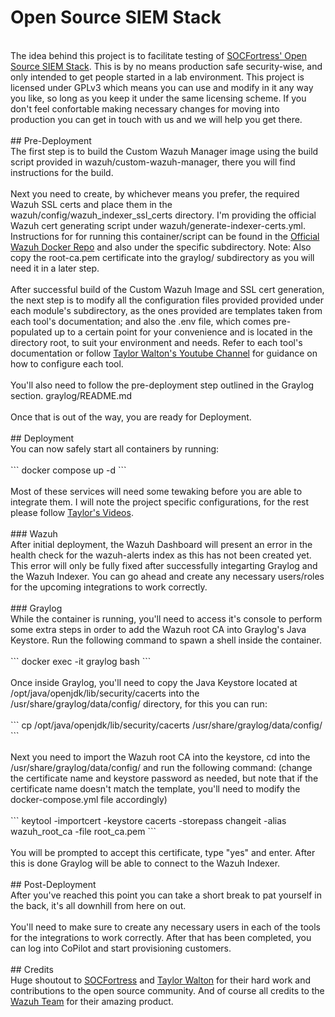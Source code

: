 # Open Source SIEM Stack
<br>
The idea behind this project is to facilitate testing of <a href="https://github.com/socfortress">SOCFortress' Open Source SIEM Stack</a>. This is by no means production safe security-wise, 
and only intended to get people started in a lab environment. This project is licensed under GPLv3 which means you can use and modify in it any way you like, so long as you keep it under the same 
licensing scheme. If you don't feel confortable making necessary changes for moving into production you can get in touch with us and we will help you get there.
<br><br>
## Pre-Deployment
<br>
The first step is to build the Custom Wazuh Manager image using the build script provided in wazuh/custom-wazuh-manager, there you will find instructions for the build.
<br><br>
Next you need to create, by whichever means you prefer, the required Wazuh SSL certs and place them in the wazuh/config/wazuh_indexer_ssl_certs directory. I'm providing the official Wazuh cert generating
script under wazuh/generate-indexer-certs.yml. Instructions for for running this container/script can be found in the <a href="https://github.com/wazuh/wazuh-docker">Official Wazuh Docker Repo</a> 
and also under the specific subdirectory. Note: Also copy the root-ca.pem certificate into the graylog/ subdirectory as you will need it in a later step.
<br><br>
After successful build of the Custom Wazuh Image and SSL cert generation, the next step is to modify all the configuration files provided provided under each module's subdirectory, as the ones provided 
are templates taken from each tool's documentation; and also the .env file, which comes pre-populated up to a certain point for your convenience and is located in the directory root, to suit your 
environment and needs. Refer to each tool's documentation or follow <a href="https://www.youtube.com/@taylorwalton_socfortress/videos">Taylor Walton's Youtube Channel</a> for guidance on how to 
configure each tool.
<br><br>
You'll also need to follow the pre-deployment step outlined in the Graylog section. graylog/README.md
<br><br>
Once that is out of the way, you are ready for Deployment.
<br><br>
## Deployment
<br>
You can now safely start all containers by running:
<br><br>
```
docker compose up -d
```
<br><br>
Most of these services will need some tewaking before you are able to integrate them. I will note the project specific configurations, for the rest please follow 
<a href="https://www.youtube.com/@taylorwalton_socfortress/videos">Taylor's Videos</a>.
<br><br>
### Wazuh
<br>
After initial deployment, the Wazuh Dashboard will present an error in the health check for the wazuh-alerts index as this has not been created yet. This error will only be fully fixed after 
successfully integarting Graylog and the Wazuh Indexer. You can go ahead and create any necessary users/roles for the upcoming integrations to work correctly.
<br><br>
### Graylog
<br>
While the container is running, you'll need to access it's console to perform some extra steps in order to add the Wazuh root CA into Graylog's Java Keystore. Run the following command 
to spawn a shell inside the container.
<br><br>
```
docker exec -it graylog bash
```
<br><br>
Once inside Graylog, you'll need to copy the Java Keystore located at /opt/java/openjdk/lib/security/cacerts into the /usr/share/graylog/data/config/ directory, for this you can run:
<br><br>
```
cp /opt/java/openjdk/lib/security/cacerts /usr/share/graylog/data/config/
```
<br><br>
Next you need to import the Wazuh root CA into the keystore, cd into the /usr/share/graylog/data/config/ and run the following command: (change the certificate name and keystore password as needed, 
but note that if the certificate name doesn't match the template, you'll need to modify the docker-compose.yml file accordingly)
<br><br>
```
keytool -importcert -keystore cacerts -storepass changeit -alias wazuh_root_ca -file root_ca.pem
```
<br><br>
You will be prompted to accept this certificate, type "yes" and enter. After this is done Graylog will be able to connect to the Wazuh Indexer.
<br><br>
## Post-Deployment
<br>
After you've reached this point you can take a short break to pat yourself in the back, it's all downhill from here on out.
<br><br>
You'll need to make sure to create any necessary users in each of the tools for the integrations to work correctly. After that has been completed, you can log into CoPilot and start 
provisioning customers.
<br><br>
## Credits
<br>
Huge shoutout to <a href="https://github.com/socfortress">SOCFortress</a> and <a href="https://www.youtube.com/@taylorwalton_socfortress/featured">Taylor Walton</a> for their hard work and 
contributions to the open source community. And of course all credits to the <a href="https://github.com/wazuh">Wazuh Team</a> for their amazing product.
